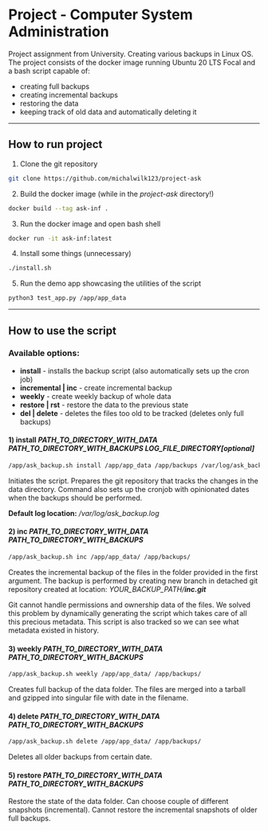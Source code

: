 # Project - Computer System Administration

Project assignment from University. Creating various backups in Linux OS.
The project consists of the docker image running Ubuntu 20 LTS Focal and
a bash script capable of:
- creating full backups
- creating incremental backups
- restoring the data
- keeping track of old data and automatically deleting it

---

## How to run project

1. Clone the git repository
```bash
git clone https://github.com/michalwilk123/project-ask
```

2. Build the docker image (while in the _project-ask_ directory!)
```bash
docker build --tag ask-inf .
```

3. Run the docker image and open bash shell 
```bash
docker run -it ask-inf:latest
```

4. Install some things (unnecessary)
```bash
./install.sh
```

5. Run the demo app showcasing the utilities of the script
```bash
python3 test_app.py /app/app_data
```

---

## How to use the script

### Available options:
* **install** - installs the backup script (also automatically sets up the cron job)
* **incremental | inc** - create incremental backup
* **weekly** - create weekly backup of whole data
* **restore | rst** - restore the data to the previous state
* **del | delete** - deletes the files too old to be tracked (deletes only full backups)

#### 1) install _PATH_TO_DIRECTORY_WITH_DATA_ _PATH_TO_DIRECTORY_WITH_BACKUPS_ _LOG_FILE_DIRECTORY[optional]_

``` bash
/app/ask_backup.sh install /app/app_data /app/backups /var/log/ask_backup.log
```
Initiates the script. Prepares the git repository that tracks the changes in the data directory. 
Command also sets up the cronjob with opinionated dates when the backups should be performed.

**Default log location:** _/var/log/ask_backup.log_

#### 2) inc _PATH_TO_DIRECTORY_WITH_DATA_ _PATH_TO_DIRECTORY_WITH_BACKUPS_

``` bash
/app/ask_backup.sh inc /app/app_data/ /app/backups/
```
Creates the incremental backup of the files in the folder provided in the first argument.
The backup is performed by creating new branch in detached git repository created at location:
_YOUR_BACKUP_PATH/**inc.git**_

Git cannot handle permissions and ownership data of the files. We solved this problem by dynamically
generating the script which takes care of all this precious metadata. This script is also tracked so we can see 
what metadata existed in history.

#### 3) weekly _PATH_TO_DIRECTORY_WITH_DATA_ _PATH_TO_DIRECTORY_WITH_BACKUPS_
``` bash
/app/ask_backup.sh weekly /app/app_data/ /app/backups/
```
Creates full backup of the data folder. The files are merged into a tarball and gzipped into singular file
with date in the filename.

#### 4) delete _PATH_TO_DIRECTORY_WITH_DATA_ _PATH_TO_DIRECTORY_WITH_BACKUPS_
``` bash
/app/ask_backup.sh delete /app/app_data/ /app/backups/
```

Deletes all older backups from certain date.

#### 5) restore _PATH_TO_DIRECTORY_WITH_DATA_ _PATH_TO_DIRECTORY_WITH_BACKUPS_
Restore the state of the data folder. Can choose couple of different snapshots (incremental).
Cannot restore the incremental snapshots of older full backups.


